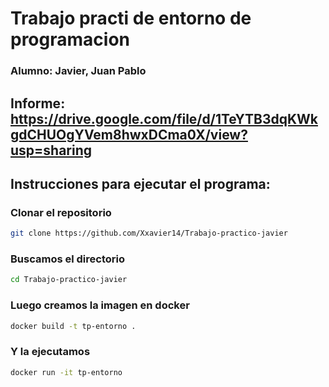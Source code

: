 # Trabajo practi de entorno de programacion

### Alumno: Javier, Juan Pablo

## Informe: https://drive.google.com/file/d/1TeYTB3dqKWkgdCHUOgYVem8hwxDCma0X/view?usp=sharing

## Instrucciones para ejecutar el programa:

### Clonar el repositorio
```bash 
git clone https://github.com/Xxavier14/Trabajo-practico-javier
```
### Buscamos el directorio
```bash 
cd Trabajo-practico-javier
```

### Luego creamos la imagen en docker
```bash 
docker build -t tp-entorno .
```

### Y la ejecutamos
```bash 
docker run -it tp-entorno
```

